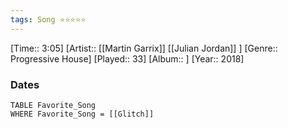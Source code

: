 ```yaml
---
tags: Song ⭐⭐⭐⭐⭐ 
---
```

[Time:: 3:05]
[Artist:: [[Martin Garrix]] [[Julian Jordan]] ]
[Genre:: Progressive House]
[Played:: 33]
[Album:: ]
[Year:: 2018]
### Dates
````dataview
TABLE Favorite_Song
WHERE Favorite_Song = [[Glitch]]
````